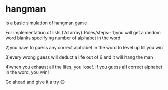 # hangman
Is a basic simulation of hangman game

For implementation of lists (2d array)
Rules/steps:-
1)you will get a random word blanks specifying number of alphabet in the word


2)you have to guess any correct alphabet in the word to level up till you win

3)every wrong guess will deduct a life out of 6 and it will hang the man

4)when you exhaust all the lifes, you lose!. If you guess all correct alphabet in the word, you win! 

Go ahead and give it a try 😉
